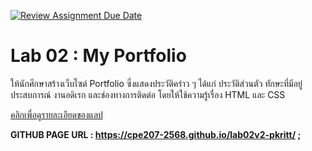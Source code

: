 [![Review Assignment Due Date](https://classroom.github.com/assets/deadline-readme-button-22041afd0340ce965d47ae6ef1cefeee28c7c493a6346c4f15d667ab976d596c.svg)](https://classroom.github.com/a/QYLfqUER)
# Lab 02 : My Portfolio

ให้นักศึกษาสร้างเว็บไซต์ Portfolio ซึ่งแสดงประวัติคร่าว ๆ ได้แก่ ประวัติส่วนตัว ทักษะที่มีอยู่ ประสบการณ์ งานอดิเรก และช่องทางการติดต่อ โดยให้ใช้ความรู้เรื่อง HTML และ CSS 

[คลิกเพื่อดูรายละเอียดของแลป](https://o365cmu-my.sharepoint.com/:b:/g/personal/dome_potikanond_cmu_ac_th/EQ6l9WirYQ5GhUBABHB5BiUBQNhFHbzaaUAxFSTsH_72uA?e=ED20AS)

 <strong>GITHUB PAGE URL : https://cpe207-2568.github.io/lab02v2-pkritt/ ;</strong>

